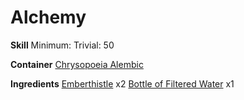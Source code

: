 <!-- TITLE: Large Flame Potion -->
<!-- SUBTITLE: A vial of liquid flame; volatile, but also welcoming.-->
# Alchemy 
**Skill**
Minimum: 
Trivial: 50


**Container**
[Chrysopoeia Alembic](chrysopoeia-alembic)

**Ingredients**
[Emberthistle](emberthistle) x2
[Bottle of Filtered Water](bottle-of-filtered-water) x1
